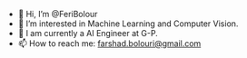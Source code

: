 - 👋 Hi, I’m @FeriBolour
- 👀 I’m interested in Machine Learning and Computer Vision.
- 🌱 I am currently a AI Engineer at G-P.
- 📫 How to reach me: farshad.bolouri@gmail.com

<!---
FeriBolour/FeriBolour is a ✨ special ✨ repository because its `README.md` (this file) appears on your GitHub profile.
You can click the Preview link to take a look at your changes.
--->
